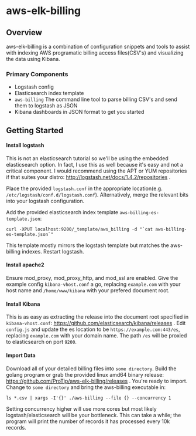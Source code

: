 # aws-elk-billing
 
## Overview
 
 aws-elk-billing is a combination of configuration snippets and tools to assist with indexing AWS programatic billing access files(CSV's) and visualizing the data using Kibana.

### Primary Components

 * Logstash config
 * Elasticsearch index template
 * `aws-billing` The command line tool to parse billing CSV's and send them to logstash as JSON
 * Kibana dashboards in JSON format to get you started

## Getting Started

#### Install logstash
This is not an elasticsearch tutorial so we'll be using the embedded elasticsearch option.  In fact, I use this as well because it's easy and not a critical component.  I would recommend using the APT or YUM repositories if that suites your distro: http://logstash.net/docs/1.4.2/repositories .

Place the provided `logstash.conf` in the appropriate location(e.g. `/etc/logstash/conf.d/logstash.conf`).  Alternatively, merge the relevant bits into your logstash configuration.

Add the provided elasticsearch index template `aws-billing-es-template.json`:
````
curl -XPUT localhost:9200/_template/aws_billing -d "`cat aws-billing-es-template.json`"
````
This template mostly mirrors the logstash template but matches the aws-billing indexes.  Restart logstash.
#### Install apache2
Ensure mod_proxy, mod_proxy_http, and mod_ssl are enabled.  Give the example config `kibana-vhost.conf` a go, replacing `example.com` with your host name and `/home/www/kibana` with your prefered document root.
#### Install Kibana
This is as easy as extracting the release into the document root specified in `kibana-vhost.conf`: https://github.com/elasticsearch/kibana/releases . Edit `config.js` and update the es location to be `https://example.com:443/es`, replacing `example.com` with your domain name.  The path `/es` will be proxied to elasticsearch on port `9200`.
#### Import Data
Download all of your detailed billing files into `some directory`.  Build the golang program or grab the provided linux amd64 binary release: https://github.com/ProTip/aws-elk-billing/releases .  You're ready to import. Change to `some directory` and bring the aws-billing executable in:
````
ls *.csv | xargs -I'{}' ./aws-billing --file {} --concurrency 1
````
Setting concurrency higher will use more cores but most likely logstash/elasticsearch will be your bottleneck.  This can take a while; the program will print the number of records it has processed every 10k records.
